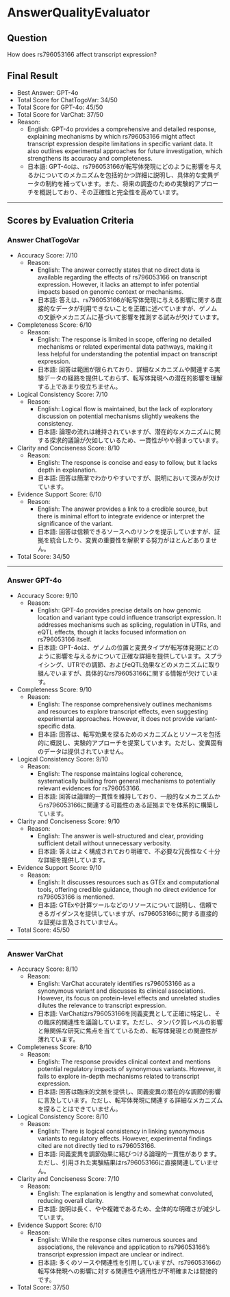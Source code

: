 # AnswerQualityEvaluator

## Question

How does rs796053166 affect transcript expression?

## Final Result

- Best Answer: GPT-4o
- Total Score for ChatTogoVar: 34/50
- Total Score for GPT-4o: 45/50
- Total Score for VarChat: 37/50
- Reason:
  - English: GPT-4o provides a comprehensive and detailed response, explaining mechanisms by which rs796053166 might affect transcript expression despite limitations in specific variant data. It also outlines experimental approaches for future investigation, which strengthens its accuracy and completeness. 
  - 日本語: GPT-4oは、rs796053166が転写体発現にどのように影響を与えるかについてのメカニズムを包括的かつ詳細に説明し、具体的な変異データの制約を補っています。また、将来の調査のための実験的アプローチを概説しており、その正確性と完全性を高めています。

---

## Scores by Evaluation Criteria

### Answer ChatTogoVar
- Accuracy Score: 7/10
  - Reason:
    - English: The answer correctly states that no direct data is available regarding the effects of rs796053166 on transcript expression. However, it lacks an attempt to infer potential impacts based on genomic context or mechanisms.
    - 日本語: 答えは、rs796053166が転写体発現に与える影響に関する直接的なデータが利用できないことを正確に述べていますが、ゲノムの文脈やメカニズムに基づいて影響を推測する試みが欠けています。
- Completeness Score: 6/10
  - Reason:
    - English: The response is limited in scope, offering no detailed mechanisms or related experimental data pathways, making it less helpful for understanding the potential impact on transcript expression.
    - 日本語: 回答は範囲が限られており、詳細なメカニズムや関連する実験データの経路を提供しておらず、転写体発現への潜在的影響を理解する上であまり役立ちません。
- Logical Consistency Score: 7/10
  - Reason:
    - English: Logical flow is maintained, but the lack of exploratory discussion on potential mechanisms slightly weakens the consistency.
    - 日本語: 論理の流れは維持されていますが、潜在的なメカニズムに関する探求的議論が欠如しているため、一貫性がやや弱まっています。
- Clarity and Conciseness Score: 8/10
  - Reason:
    - English: The response is concise and easy to follow, but it lacks depth in explanation.
    - 日本語: 回答は簡潔でわかりやすいですが、説明において深みが欠けています。
- Evidence Support Score: 6/10
  - Reason:
    - English: The answer provides a link to a credible source, but there is minimal effort to integrate evidence or interpret the significance of the variant.
    - 日本語: 回答は信頼できるソースへのリンクを提示していますが、証拠を統合したり、変異の重要性を解釈する努力がほとんどありません。
- Total Score: 34/50

---

### Answer GPT-4o
- Accuracy Score: 9/10
  - Reason:
    - English: GPT-4o provides precise details on how genomic location and variant type could influence transcript expression. It addresses mechanisms such as splicing, regulation in UTRs, and eQTL effects, though it lacks focused information on rs796053166 itself.
    - 日本語: GPT-4oは、ゲノムの位置と変異タイプが転写体発現にどのように影響を与えるかについて正確な詳細を提供しています。スプライシング、UTRでの調節、およびeQTL効果などのメカニズムに取り組んでいますが、具体的なrs796053166に関する情報が欠けています。
- Completeness Score: 9/10
  - Reason:
    - English: The response comprehensively outlines mechanisms and resources to explore transcript effects, even suggesting experimental approaches. However, it does not provide variant-specific data.
    - 日本語: 回答は、転写効果を探るためのメカニズムとリソースを包括的に概説し、実験的アプローチを提案しています。ただし、変異固有のデータは提供されていません。
- Logical Consistency Score: 9/10
  - Reason:
    - English: The response maintains logical coherence, systematically building from general mechanisms to potentially relevant evidences for rs796053166.
    - 日本語: 回答は論理的一貫性を維持しており、一般的なメカニズムからrs796053166に関連する可能性のある証拠までを体系的に構築しています。
- Clarity and Conciseness Score: 9/10
  - Reason:
    - English: The answer is well-structured and clear, providing sufficient detail without unnecessary verbosity.
    - 日本語: 答えはよく構成されており明確で、不必要な冗長性なく十分な詳細を提供しています。
- Evidence Support Score: 9/10
  - Reason:
    - English: It discusses resources such as GTEx and computational tools, offering credible guidance, though no direct evidence for rs796053166 is mentioned.
    - 日本語: GTExや計算ツールなどのリソースについて説明し、信頼できるガイダンスを提供していますが、rs796053166に関する直接的な証拠は言及されていません。
- Total Score: 45/50

---

### Answer VarChat
- Accuracy Score: 8/10
  - Reason:
    - English: VarChat accurately identifies rs796053166 as a synonymous variant and discusses its clinical associations. However, its focus on protein-level effects and unrelated studies dilutes the relevance to transcript expression.
    - 日本語: VarChatはrs796053166を同義変異として正確に特定し、その臨床的関連性を議論しています。ただし、タンパク質レベルの影響と無関係な研究に焦点を当てているため、転写体発現との関連性が薄れています。
- Completeness Score: 8/10
  - Reason:
    - English: The response provides clinical context and mentions potential regulatory impacts of synonymous variants. However, it fails to explore in-depth mechanisms related to transcript expression.
    - 日本語: 回答は臨床的文脈を提供し、同義変異の潜在的な調節的影響に言及しています。ただし、転写体発現に関連する詳細なメカニズムを探ることはできていません。
- Logical Consistency Score: 8/10
  - Reason:
    - English: There is logical consistency in linking synonymous variants to regulatory effects. However, experimental findings cited are not directly tied to rs796053166.
    - 日本語: 同義変異を調節効果に結びつける論理的一貫性があります。ただし、引用された実験結果はrs796053166に直接関連していません。
- Clarity and Conciseness Score: 7/10
  - Reason:
    - English: The explanation is lengthy and somewhat convoluted, reducing overall clarity.
    - 日本語: 説明は長く、やや複雑であるため、全体的な明確さが減少しています。
- Evidence Support Score: 6/10
  - Reason:
    - English: While the response cites numerous sources and associations, the relevance and application to rs796053166’s transcript expression impact are unclear or indirect.
    - 日本語: 多くのソースや関連性を引用していますが、rs796053166の転写体発現への影響に対する関連性や適用性が不明確または間接的です。
- Total Score: 37/50